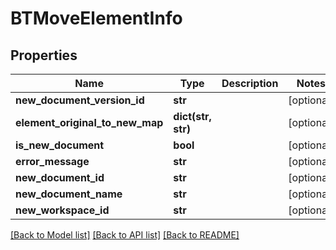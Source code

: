# BTMoveElementInfo

## Properties
Name | Type | Description | Notes
------------ | ------------- | ------------- | -------------
**new_document_version_id** | **str** |  | [optional] 
**element_original_to_new_map** | **dict(str, str)** |  | [optional] 
**is_new_document** | **bool** |  | [optional] 
**error_message** | **str** |  | [optional] 
**new_document_id** | **str** |  | [optional] 
**new_document_name** | **str** |  | [optional] 
**new_workspace_id** | **str** |  | [optional] 

[[Back to Model list]](../README.md#documentation-for-models) [[Back to API list]](../README.md#documentation-for-api-endpoints) [[Back to README]](../README.md)



